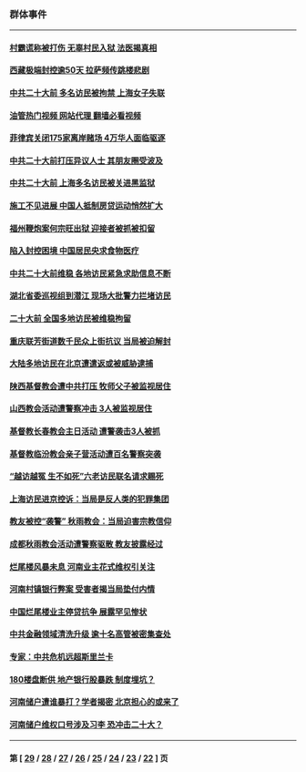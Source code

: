 ### 群体事件
---
#### [村霸谎称被打伤 无辜村民入狱 法医揭真相](../../pages/ncid279/n13838149.md?10041645) 
#### [西藏极端封控逾50天 拉萨频传跳楼悲剧](../../pages/ncid279/n13836551.md?10041645) 
#### [中共二十大前 多名访民被拘禁 上海女子失联](../../pages/ncid279/n13834363.md?10041645) 
#### [油管热门视频 网站代理 翻墙必看视频](http://209.222.30.114:81/youtube.html?10041645)
#### [菲律宾关闭175家离岸赌场 4万华人面临驱逐](../../pages/ncid279/n13833169.md?10041645) 
#### [中共二十大前打压异议人士 其朋友圈受波及](../../pages/ncid279/n13833136.md?10041645) 
#### [中共二十大前 上海多名访民被关进黑监狱](../../pages/ncid279/n13829500.md?10041645) 
#### [施工不见进展 中国人抵制房贷运动悄然扩大](../../pages/ncid279/n13828435.md?10041645) 
#### [福州鞭炮案何宗旺出狱 迎接者被抓被扣留](../../pages/ncid279/n13824304.md?10041645) 
#### [陷入封控困境 中国居民央求食物医疗](../../pages/ncid279/n13823589.md?10041645) 
#### [中共二十大前维稳 各地访民紧急求助信息不断](../../pages/ncid279/n13822888.md?10041645) 
#### [湖北省委巡视组到潜江 现场大批警力拦堵访民](../../pages/ncid279/n13820243.md?10041645) 
#### [二十大前 全国多地访民被维稳拘留](../../pages/ncid279/n13819431.md?10041645) 
#### [重庆联芳街道数千民众上街抗议 当局被迫解封](../../pages/ncid279/n13812220.md?10041645) 
#### [大陆多地访民在北京遭遣返或被威胁逮捕](../../pages/ncid279/n13812104.md?10041645) 
#### [陕西基督教会遭中共打压 牧师父子被监视居住](../../pages/ncid279/n13811611.md?10041645) 
#### [山西教会活动遭警察冲击 3人被监视居住](../../pages/ncid279/n13808966.md?10041645) 
#### [基督教长春教会主日活动 遭警袭击3人被抓](../../pages/ncid279/n13806935.md?10041645) 
#### [基督教临汾教会亲子营活动遭百名警察突袭](../../pages/ncid279/n13806527.md?10041645) 
#### [“越访越冤 生不如死”六老访民联名请求赐死](../../pages/ncid279/n13805907.md?10041645) 
#### [上海访民进京控诉：当局是反人类的犯罪集团](../../pages/ncid279/n13803858.md?10041645) 
#### [教友被控“袭警” 秋雨教会：当局迫害宗教信仰](../../pages/ncid279/n13803563.md?10041645) 
#### [成都秋雨教会活动遭警察驱散 教友披露经过](../../pages/ncid279/n13802541.md?10041645) 
#### [烂尾楼风暴未息 河南业主花式维权引关注](../../pages/ncid279/n13794519.md?10041645) 
#### [河南村镇银行弊案 受害者揭当局垫付内情](../../pages/ncid279/n13791990.md?10041645) 
#### [中国烂尾楼业主停贷抗争 展露罕见惨状](../../pages/ncid279/n13787794.md?10041645) 
#### [中共金融领域清洗升级 逾十名高管被密集查处](../../pages/ncid279/n13782694.md?10041645) 
#### [专家：中共危机远超斯里兰卡](../../pages/ncid279/n13782248.md?10041645) 
#### [180楼盘断供 地产银行股暴跌 制度埋坑？](../../pages/ncid279/n13780778.md?10041645) 
#### [河南储户遭谁暴打？学者揭密 北京担心的或来了](../../pages/ncid279/n13779407.md?10041645) 
#### [河南储户维权口号涉及习李 恐冲击二十大？](../../pages/ncid279/n13778148.md?10041645) 

---
#### 第 [ [29](./29.md?10041645) / [28](./28.md?10041645) / [27](./27.md?10041645) / [26](./26.md?10041645) / [25](./25.md?10041645) / [24](./24.md?10041645) / [23](./23.md?10041645) / [22](./22.md?10041645) ] 页
